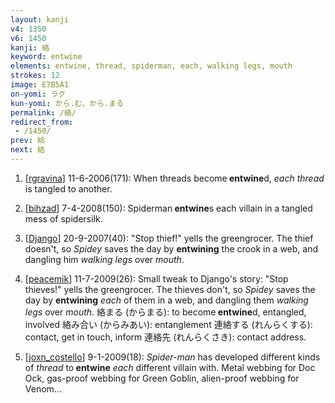 ```yaml
---
layout: kanji
v4: 1350
v6: 1450
kanji: 絡
keyword: entwine
elements: entwine, thread, spiderman, each, walking legs, mouth
strokes: 12
image: E7B5A1
on-yomi: ラク
kun-yomi: から.む、から.まる
permalink: /絡/
redirect_from:
 - /1450/
prev: 給
next: 結
---
```


1) [<a href="http://kanji.koohii.com/profile/rgravina">rgravina</a>] 11-6-2006(171): When threads become<strong> entwine</strong>d, <em>each</em> <em>thread</em> is tangled to another.

2) [<a href="http://kanji.koohii.com/profile/bihzad">bihzad</a>] 7-4-2008(150): Spiderman<strong> entwine</strong>s each villain in a tangled mess of spidersilk.

3) [<a href="http://kanji.koohii.com/profile/Django">Django</a>] 20-9-2007(40): &quot;Stop thief!&quot; yells the greengrocer. The thief doesn&#039;t, so <em>Spidey</em> saves the day by <strong>entwining</strong> the crook in a web, and dangling him <em>walking legs</em> over <em>mouth</em>.

4) [<a href="http://kanji.koohii.com/profile/peacemik">peacemik</a>] 11-7-2009(26): Small tweak to Django&#039;s story: &quot;Stop thieves!&quot; yells the greengrocer. The thieves don&#039;t, so <em>Spidey</em> saves the day by <strong>entwining</strong> <em>each</em> of them in a web, and dangling them <em>walking legs</em> over <em>mouth</em>. 絡まる (からまる): to become<strong> entwine</strong>d, entangled, involved 絡み合い (からみあい): entanglement 連絡する (れんらくする): contact, get in touch, inform 連絡先 (れんらくさき): contact address.

5) [<a href="http://kanji.koohii.com/profile/joxn_costello">joxn_costello</a>] 9-1-2009(18): <em>Spider-man</em> has developed different kinds of <em>thread</em> to<strong> entwine</strong> <em>each</em> different villain with. Metal webbing for Doc Ock, gas-proof webbing for Green Goblin, alien-proof webbing for Venom...

